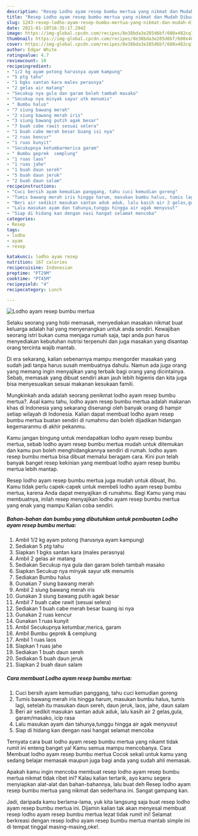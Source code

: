 ```yaml
---
description: "Resep Lodho ayam resep bumbu mertua yang nikmat dan Mudah Dibuat"
title: "Resep Lodho ayam resep bumbu mertua yang nikmat dan Mudah Dibuat"
slug: 1243-resep-lodho-ayam-resep-bumbu-mertua-yang-nikmat-dan-mudah-dibuat
date: 2021-01-10T16:35:17.294Z
image: https://img-global.cpcdn.com/recipes/8e38bda3e285d6bf/680x482cq70/lodho-ayam-resep-bumbu-mertua-foto-resep-utama.jpg
thumbnail: https://img-global.cpcdn.com/recipes/8e38bda3e285d6bf/680x482cq70/lodho-ayam-resep-bumbu-mertua-foto-resep-utama.jpg
cover: https://img-global.cpcdn.com/recipes/8e38bda3e285d6bf/680x482cq70/lodho-ayam-resep-bumbu-mertua-foto-resep-utama.jpg
author: Edgar White
ratingvalue: 4.7
reviewcount: 10
recipeingredient:
- "1/2 kg ayam potong harusnya ayam kampung"
- "5 ptg tahu"
- "1 bgks santan kara males perasnya"
- "2 gelas air matang"
- "Secukup nya gula dan garam boleh tambah masako"
- "Secukup nya minyak sayur utk menumis"
- " Bumbu halus"
- "7 siung bawang merah"
- "2 siung bawang merah iris"
- "3 siung bawang putih agak besar"
- "7 buah cabe rawit sesuai selera"
- "1 buah cabe merah besar buang isi nya"
- "2 ruas kencur"
- "1 ruas kunyit"
- "Secukupnya ketumbarmerica garam"
- " Bumbu geprek  cemplung"
- "1 ruas laos"
- "1 ruas jahe"
- "1 buah daun sereh"
- "5 buah daun jeruk"
- "2 buah daun salam"
recipeinstructions:
- "Cuci bersih ayam kemudian panggang, tahu cuci kemudian goreng"
- "Tumis bawang merah iris hingga harum, masukan bumbu halus, tumis lagi, setelah itu masukan daun sereh, daun jeruk, laos, jahe, daun salam"
- "Beri air sedikit masukan santan aduk aduk, lalu kasih air 2 gelas,gula, garam/masako, icip rasa"
- "Lalu masukan ayam dan tahunya,tunggu hingga air agak menyusut"
- "Siap di hidang kan dengan nasi hangat selamat mencoba"
categories:
- Resep
tags:
- lodho
- ayam
- resep

katakunci: lodho ayam resep 
nutrition: 167 calories
recipecuisine: Indonesian
preptime: "PT29M"
cooktime: "PT45M"
recipeyield: "4"
recipecategory: Lunch

---
```



![Lodho ayam resep bumbu mertua](https://img-global.cpcdn.com/recipes/8e38bda3e285d6bf/680x482cq70/lodho-ayam-resep-bumbu-mertua-foto-resep-utama.jpg)

Selaku seorang yang hobi memasak, menyediakan masakan nikmat buat keluarga adalah hal yang menyenangkan untuk anda sendiri. Kewajiban seorang istri bukan cuma menjaga rumah saja, tapi anda pun harus menyediakan kebutuhan nutrisi terpenuhi dan juga masakan yang disantap orang tercinta wajib mantab.

Di era  sekarang, kalian sebenarnya mampu mengorder masakan yang sudah jadi tanpa harus susah membuatnya dahulu. Namun ada juga orang yang memang ingin menyajikan yang terbaik bagi orang yang dicintainya. Sebab, memasak yang dibuat sendiri akan jauh lebih higienis dan kita juga bisa menyesuaikan sesuai makanan kesukaan famili. 



Mungkinkah anda adalah seorang penikmat lodho ayam resep bumbu mertua?. Asal kamu tahu, lodho ayam resep bumbu mertua adalah makanan khas di Indonesia yang sekarang disenangi oleh banyak orang di hampir setiap wilayah di Indonesia. Kalian dapat membuat lodho ayam resep bumbu mertua buatan sendiri di rumahmu dan boleh dijadikan hidangan kegemaranmu di akhir pekanmu.

Kamu jangan bingung untuk mendapatkan lodho ayam resep bumbu mertua, sebab lodho ayam resep bumbu mertua mudah untuk ditemukan dan kamu pun boleh menghidangkannya sendiri di rumah. lodho ayam resep bumbu mertua bisa dibuat memalui beragam cara. Kini pun telah banyak banget resep kekinian yang membuat lodho ayam resep bumbu mertua lebih mantap.

Resep lodho ayam resep bumbu mertua juga mudah untuk dibuat, lho. Kamu tidak perlu capek-capek untuk membeli lodho ayam resep bumbu mertua, karena Anda dapat menyajikan di rumahmu. Bagi Kamu yang mau membuatnya, inilah resep menyajikan lodho ayam resep bumbu mertua yang enak yang mampu Kalian coba sendiri.

<!--inarticleads1-->

##### Bahan-bahan dan bumbu yang dibutuhkan untuk pembuatan Lodho ayam resep bumbu mertua:

1. Ambil 1/2 kg ayam potong (harusnya ayam kampung)
1. Sediakan 5 ptg tahu
1. Siapkan 1 bgks santan kara (males perasnya)
1. Ambil 2 gelas air matang
1. Sediakan Secukup nya gula dan garam boleh tambah masako
1. Siapkan Secukup nya minyak sayur utk menumis
1. Sediakan  Bumbu halus
1. Gunakan 7 siung bawang merah
1. Ambil 2 siung bawang merah iris
1. Gunakan 3 siung bawang putih agak besar
1. Ambil 7 buah cabe rawit (sesuai selera)
1. Sediakan 1 buah cabe merah besar buang isi nya
1. Gunakan 2 ruas kencur
1. Gunakan 1 ruas kunyit
1. Ambil Secukupnya ketumbar,merica, garam
1. Ambil  Bumbu geprek &amp; cemplung
1. Ambil 1 ruas laos
1. Siapkan 1 ruas jahe
1. Sediakan 1 buah daun sereh
1. Sediakan 5 buah daun jeruk
1. Siapkan 2 buah daun salam




<!--inarticleads2-->

##### Cara membuat Lodho ayam resep bumbu mertua:

1. Cuci bersih ayam kemudian panggang, tahu cuci kemudian goreng
1. Tumis bawang merah iris hingga harum, masukan bumbu halus, tumis lagi, setelah itu masukan daun sereh, daun jeruk, laos, jahe, daun salam
1. Beri air sedikit masukan santan aduk aduk, lalu kasih air 2 gelas,gula, garam/masako, icip rasa
1. Lalu masukan ayam dan tahunya,tunggu hingga air agak menyusut
1. Siap di hidang kan dengan nasi hangat selamat mencoba




Ternyata cara buat lodho ayam resep bumbu mertua yang nikamt tidak rumit ini enteng banget ya! Kamu semua mampu mencobanya. Cara Membuat lodho ayam resep bumbu mertua Cocok sekali untuk kamu yang sedang belajar memasak maupun juga bagi anda yang sudah ahli memasak.

Apakah kamu ingin mencoba membuat resep lodho ayam resep bumbu mertua nikmat tidak ribet ini? Kalau kalian tertarik, ayo kamu segera menyiapkan alat-alat dan bahan-bahannya, lalu buat deh Resep lodho ayam resep bumbu mertua yang nikmat dan sederhana ini. Sangat gampang kan. 

Jadi, daripada kamu berlama-lama, yuk kita langsung saja buat resep lodho ayam resep bumbu mertua ini. Dijamin kalian tak akan menyesal membuat resep lodho ayam resep bumbu mertua lezat tidak rumit ini! Selamat berkreasi dengan resep lodho ayam resep bumbu mertua mantab simple ini di tempat tinggal masing-masing,oke!.


